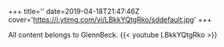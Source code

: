+++
title=''
date=2019-04-18T21:47:46Z
cover='https://i.ytimg.com/vi/LBkkYQtgRko/sddefault.jpg'
+++

All content belongs to GlennBeck.
{{< youtube LBkkYQtgRko >}}
